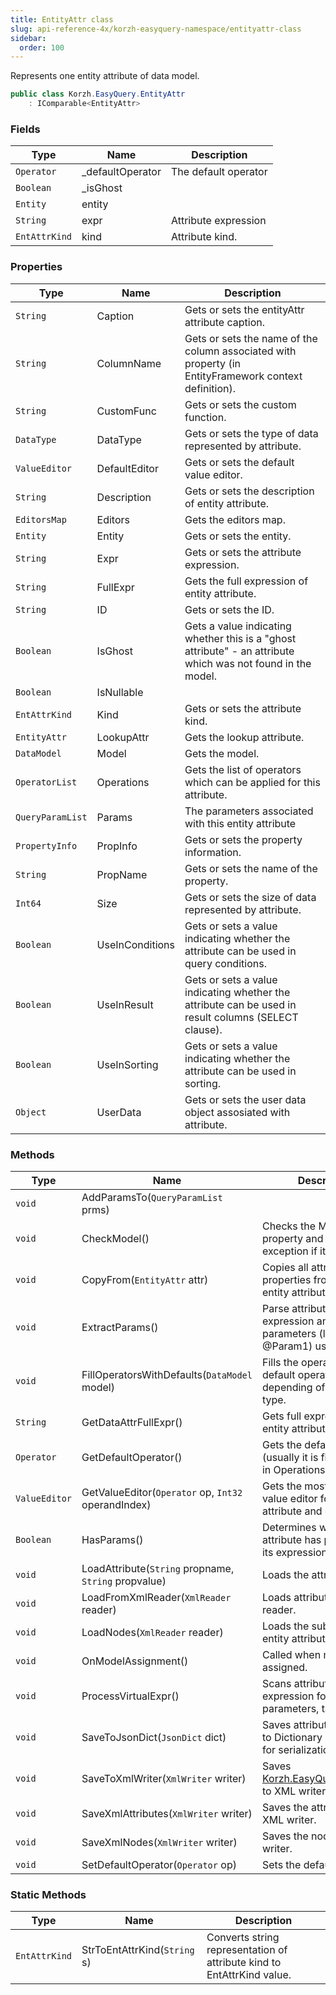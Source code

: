 ```yaml
---
title: EntityAttr class
slug: api-reference-4x/korzh-easyquery-namespace/entityattr-class
sidebar:
  order: 100
---
```


Represents one entity attribute of data model.
```csharp
public class Korzh.EasyQuery.EntityAttr
    : IComparable<EntityAttr>

```

### Fields

| Type | Name | Description | 
| --- | --- | --- | 
| `Operator` | _defaultOperator | The default operator | 
| `Boolean` | _isGhost |  | 
| `Entity` | entity |  | 
| `String` | expr | Attribute expression | 
| `EntAttrKind` | kind | Attribute kind. | 


### Properties

| Type | Name | Description | 
| --- | --- | --- | 
| `String` | Caption | Gets or sets the entityAttr attribute caption. | 
| `String` | ColumnName | Gets or sets the name of the column associated with property (in EntityFramework context definition). | 
| `String` | CustomFunc | Gets or sets the custom function. | 
| `DataType` | DataType | Gets or sets the type of data represented by attribute. | 
| `ValueEditor` | DefaultEditor | Gets or sets the default value editor. | 
| `String` | Description | Gets or sets the description of entity attribute. | 
| `EditorsMap` | Editors | Gets the editors map. | 
| `Entity` | Entity | Gets or sets the entity. | 
| `String` | Expr | Gets or sets the attribute expression. | 
| `String` | FullExpr | Gets the full expression of entity attribute. | 
| `String` | ID | Gets or sets the ID. | 
| `Boolean` | IsGhost | Gets a value indicating whether this is a "ghost attribute" - an attribute which was not found in the model. | 
| `Boolean` | IsNullable |  | 
| `EntAttrKind` | Kind | Gets or sets the attribute kind. | 
| `EntityAttr` | LookupAttr | Gets the lookup attribute. | 
| `DataModel` | Model | Gets the model. | 
| `OperatorList` | Operations | Gets the list of operators which can be applied for this attribute. | 
| `QueryParamList` | Params | The parameters associated with this entity attribute | 
| `PropertyInfo` | PropInfo | Gets or sets the property information. | 
| `String` | PropName | Gets or sets the name of the property. | 
| `Int64` | Size | Gets or sets the size of data represented by attribute. | 
| `Boolean` | UseInConditions | Gets or sets a value indicating whether the attribute can be used in query conditions. | 
| `Boolean` | UseInResult | Gets or sets a value indicating whether the attribute can be used in result columns (SELECT clause). | 
| `Boolean` | UseInSorting | Gets or sets a value indicating whether the attribute can be used in sorting. | 
| `Object` | UserData | Gets or sets the user data object assosiated with attribute. | 


### Methods

| Type | Name | Description | 
| --- | --- | --- | 
| `void` | AddParamsTo(`QueryParamList` prms) |  | 
| `void` | CheckModel() | Checks the Model property and raises an exception if it's null. | 
| `void` | CopyFrom(`EntityAttr` attr) | Copies all attribute's properties from another entity attribute | 
| `void` | ExtractParams() | Parse attribute's expression and extract all parameters (like @Param1) used there. | 
| `void` | FillOperatorsWithDefaults(`DataModel` model) | Fills the operators list with default operators depending of attribute type. | 
| `String` | GetDataAttrFullExpr() | Gets full expression of the entity attribute. | 
| `Operator` | GetDefaultOperator() | Gets the default operator (usually it is first operator in Operations list). | 
| `ValueEditor` | GetValueEditor(`Operator` op, `Int32` operandIndex) | Gets the most suitable value editor for this attribute and operator. | 
| `Boolean` | HasParams() | Determines whether this attribute has parameters in its expression. | 
| `void` | LoadAttribute(`String` propname, `String` propvalue) | Loads the attribute. | 
| `void` | LoadFromXmlReader(`XmlReader` reader) | Loads attribute from XML reader. | 
| `void` | LoadNodes(`XmlReader` reader) | Loads the sub-nodes of entity attribute's node. | 
| `void` | OnModelAssignment() | Called when model is assigned. | 
| `void` | ProcessVirtualExpr() | Scans attribute's expression for new parameters, tables, etc | 
| `void` | SaveToJsonDict(`JsonDict` dict) | Saves attribute properties to Dictionary object (used for serialization to JSON). | 
| `void` | SaveToXmlWriter(`XmlWriter` writer) | Saves [Korzh.EasyQuery.EntityAttr](/easyquery/docs/api-reference-4x/korzh-easyquery-namespace/entityattr-class) to XML writer. | 
| `void` | SaveXmlAttributes(`XmlWriter` writer) | Saves the attributes to XML writer. | 
| `void` | SaveXmlNodes(`XmlWriter` writer) | Saves the nodes to XML writer. | 
| `void` | SetDefaultOperator(`Operator` op) | Sets the default operator. | 


### Static Methods

| Type | Name | Description | 
| --- | --- | --- | 
| `EntAttrKind` | StrToEntAttrKind(`String` s) | Converts string representation of attribute kind to EntAttrKind value. |
